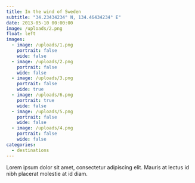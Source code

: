 ```yaml
---
title: In the wind of Sweden
subtitle: "34.23434234° N, 134.46434234° E"
date: 2013-05-10 00:00:00
image: /uploads/2.png
float: left
images: 
  - image: /uploads/1.png
    portrait: false
    wide: false
  - image: /uploads/2.png
    portrait: false
    wide: false
  - image: /uploads/3.png
    portrait: false
    wide: true
  - image: /uploads/6.png
    portrait: true
    wide: false
  - image: /uploads/5.png
    portrait: false
    wide: false
  - image: /uploads/4.png
    portrait: false
    wide: false
categories: 
  - destinations
---
```


Lorem ipsum dolor sit amet, consectetur adipiscing elit. Mauris at lectus id nibh placerat molestie at id diam.